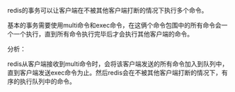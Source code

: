 redis的事务可以让客户端在不被其他客户端打断的情况下执行多个命令。

基本的事务需要使用multi命令和exec命令，在这俩个命令包围中的所有命令会一个一个执行，直到所有命令执行完毕后才会执行其他客户端的命令。



分析：

redis从客户端接收到multi命令时，会将该客户端发送的所有命令加入到队列中，直到客户端发送exec命令为止。然后redis会在不被其他客户端打断的情况下，有序的执行队列中的命令。

